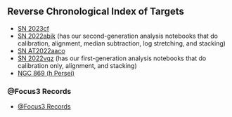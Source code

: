 ## Reverse Chronological Index of Targets

* [SN 2023cf](./SN_2023cf/index.html)
* [SN 2022abik](./SN_2022abik/index.html) (has our second-generation analysis notebooks that do calibration, alignment, median subtraction, log stretching, and stacking)
* [SN AT2022aaco](./SN_AT2022aaco/index.html)
* [SN 2022vqz](./SN_2022vqz/index.html) (has our first-generation analysis notebooks that do calibration only, alignment, and stacking)
* [NGC 869 (h Persei)](./NGC_869/2022-10-1819-NGC_869/index.html)

### @Focus3 Records

* [@Focus3 Records](./at_focus3_records.html)
